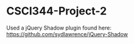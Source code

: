 CSCI344-Project-2
=================
Used a jQuery Shadow plugin found here: https://github.com/sydlawrence/jQuery-Shadow
